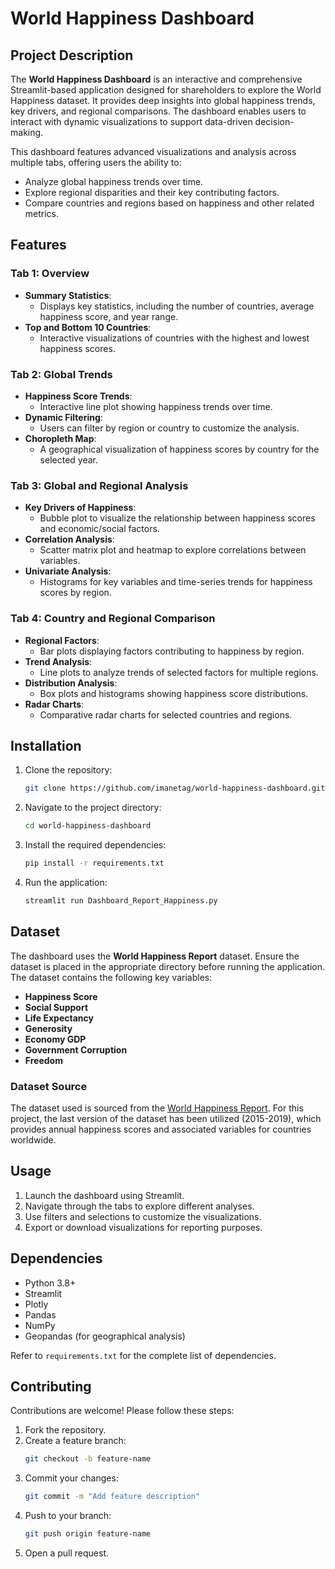 # World Happiness Dashboard

## Project Description

The **World Happiness Dashboard** is an interactive and comprehensive Streamlit-based application designed for shareholders to explore the World Happiness dataset. It provides deep insights into global happiness trends, key drivers, and regional comparisons. The dashboard enables users to interact with dynamic visualizations to support data-driven decision-making.

This dashboard features advanced visualizations and analysis across multiple tabs, offering users the ability to:

- Analyze global happiness trends over time.
- Explore regional disparities and their key contributing factors.
- Compare countries and regions based on happiness and other related metrics.

## Features

### Tab 1: Overview

- **Summary Statistics**:
  - Displays key statistics, including the number of countries, average happiness score, and year range.
- **Top and Bottom 10 Countries**:
  - Interactive visualizations of countries with the highest and lowest happiness scores.

### Tab 2: Global Trends

- **Happiness Score Trends**:
  - Interactive line plot showing happiness trends over time.
- **Dynamic Filtering**:
  - Users can filter by region or country to customize the analysis.
- **Choropleth Map**:
  - A geographical visualization of happiness scores by country for the selected year.

### Tab 3: Global and Regional Analysis

- **Key Drivers of Happiness**:
  - Bubble plot to visualize the relationship between happiness scores and economic/social factors.
- **Correlation Analysis**:
  - Scatter matrix plot and heatmap to explore correlations between variables.
- **Univariate Analysis**:
  - Histograms for key variables and time-series trends for happiness scores by region.

### Tab 4: Country and Regional Comparison

- **Regional Factors**:
  - Bar plots displaying factors contributing to happiness by region.
- **Trend Analysis**:
  - Line plots to analyze trends of selected factors for multiple regions.
- **Distribution Analysis**:
  - Box plots and histograms showing happiness score distributions.
- **Radar Charts**:
  - Comparative radar charts for selected countries and regions.

## Installation

1. Clone the repository:

   ```bash
   git clone https://github.com/imanetag/world-happiness-dashboard.git
   ```

2. Navigate to the project directory:

   ```bash
   cd world-happiness-dashboard
   ```

3. Install the required dependencies:

   ```bash
   pip install -r requirements.txt
   ```

4. Run the application:

   ```bash
   streamlit run Dashboard_Report_Happiness.py 
   ```

## Dataset

The dashboard uses the **World Happiness Report** dataset. Ensure the dataset is placed in the appropriate directory before running the application. The dataset contains the following key variables:

- **Happiness Score**
- **Social Support**
- **Life Expectancy**
- **Generosity**
- **Economy GDP**
- **Government Corruption**
- **Freedom**

### Dataset Source
The dataset used is sourced from the [World Happiness Report](https://www.kaggle.com/datasets/unsdsn/world-happiness). For this project, the last version of the dataset has been utilized (2015-2019), which provides annual happiness scores and associated variables for countries worldwide.

## Usage

1. Launch the dashboard using Streamlit.
2. Navigate through the tabs to explore different analyses.
3. Use filters and selections to customize the visualizations.
4. Export or download visualizations for reporting purposes.

## Dependencies

- Python 3.8+
- Streamlit
- Plotly
- Pandas
- NumPy
- Geopandas (for geographical analysis)

Refer to `requirements.txt` for the complete list of dependencies.

## Contributing

Contributions are welcome! Please follow these steps:

1. Fork the repository.
2. Create a feature branch:
   ```bash
   git checkout -b feature-name
   ```
3. Commit your changes:
   ```bash
   git commit -m "Add feature description"
   ```
4. Push to your branch:
   ```bash
   git push origin feature-name
   ```
5. Open a pull request.

